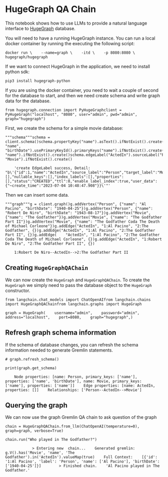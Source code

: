HugeGraph QA Chain
==================

This notebook shows how to use LLMs to provide a natural language interface to [HugeGraph](https://hugegraph.apache.org/cn/) database.

You will need to have a running HugeGraph instance. You can run a local docker container by running the executing the following script:

    docker run \    --name=graph \    -itd \    -p 8080:8080 \    hugegraph/hugegraph

If we want to connect HugeGraph in the application, we need to install python sdk:

    pip3 install hugegraph-python

If you are using the docker container, you need to wait a couple of second for the database to start, and then we need create schema and write graph data for the database.

    from hugegraph.connection import PyHugeGraphclient = PyHugeGraph("localhost", "8080", user="admin", pwd="admin", graph="hugegraph")

First, we create the schema for a simple movie database:

    """schema"""schema = client.schema()schema.propertyKey("name").asText().ifNotExist().create()schema.propertyKey("birthDate").asText().ifNotExist().create()schema.vertexLabel("Person").properties(    "name", "birthDate").usePrimaryKeyId().primaryKeys("name").ifNotExist().create()schema.vertexLabel("Movie").properties("name").usePrimaryKeyId().primaryKeys(    "name").ifNotExist().create()schema.edgeLabel("ActedIn").sourceLabel("Person").targetLabel(    "Movie").ifNotExist().create()

        'create EdgeLabel success, Detail: "b\'{"id":1,"name":"ActedIn","source_label":"Person","target_label":"Movie","frequency":"SINGLE","sort_keys":[],"nullable_keys":[],"index_labels":[],"properties":[],"status":"CREATED","ttl":0,"enable_label_index":true,"user_data":{"~create_time":"2023-07-04 10:48:47.908"}}\'"'

Then we can insert some data.

    """graph"""g = client.graph()g.addVertex("Person", {"name": "Al Pacino", "birthDate": "1940-04-25"})g.addVertex("Person", {"name": "Robert De Niro", "birthDate": "1943-08-17"})g.addVertex("Movie", {"name": "The Godfather"})g.addVertex("Movie", {"name": "The Godfather Part II"})g.addVertex("Movie", {"name": "The Godfather Coda The Death of Michael Corleone"})g.addEdge("ActedIn", "1:Al Pacino", "2:The Godfather", {})g.addEdge("ActedIn", "1:Al Pacino", "2:The Godfather Part II", {})g.addEdge(    "ActedIn", "1:Al Pacino", "2:The Godfather Coda The Death of Michael Corleone", {})g.addEdge("ActedIn", "1:Robert De Niro", "2:The Godfather Part II", {})

        1:Robert De Niro--ActedIn-->2:The Godfather Part II

Creating `HugeGraphQAChain`[​](#creating-hugegraphqachain "Direct link to creating-hugegraphqachain")
-----------------------------------------------------------------------------------------------------

We can now create the `HugeGraph` and `HugeGraphQAChain`. To create the `HugeGraph` we simply need to pass the database object to the `HugeGraph` constructor.

    from langchain.chat_models import ChatOpenAIfrom langchain.chains import HugeGraphQAChainfrom langchain.graphs import HugeGraph

    graph = HugeGraph(    username="admin",    password="admin",    address="localhost",    port=8080,    graph="hugegraph",)

Refresh graph schema information[​](#refresh-graph-schema-information "Direct link to Refresh graph schema information")
------------------------------------------------------------------------------------------------------------------------

If the schema of database changes, you can refresh the schema information needed to generate Gremlin statements.

    # graph.refresh_schema()

    print(graph.get_schema)

        Node properties: [name: Person, primary_keys: ['name'], properties: ['name', 'birthDate'], name: Movie, primary_keys: ['name'], properties: ['name']]    Edge properties: [name: ActedIn, properties: []]    Relationships: ['Person--ActedIn-->Movie']    

Querying the graph[​](#querying-the-graph "Direct link to Querying the graph")
------------------------------------------------------------------------------

We can now use the graph Gremlin QA chain to ask question of the graph

    chain = HugeGraphQAChain.from_llm(ChatOpenAI(temperature=0), graph=graph, verbose=True)

    chain.run("Who played in The Godfather?")

                > Entering new  chain...    Generated gremlin:    g.V().has('Movie', 'name', 'The Godfather').in('ActedIn').valueMap(true)    Full Context:    [{'id': '1:Al Pacino', 'label': 'Person', 'name': ['Al Pacino'], 'birthDate': ['1940-04-25']}]        > Finished chain.    'Al Pacino played in The Godfather.'